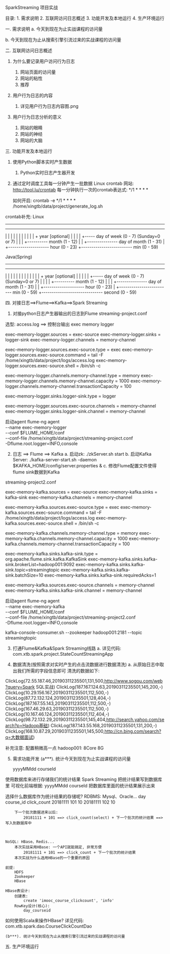 SparkStreaming 项目实战

目录:
    1. 需求说明
    2. 互联网访问日志概述
    3. 功能开发及本地运行
    4. 生产环境运行




一. 需求说明
   a. 今天到现在为止实战课程的访问量

   b. 今天到现在为止从搜索引擎引流过来的实战课程的访问量




二. 互联网访问日志概述
1) 为什么要记录用户访问行为日志
    1. 网站页面的访问量
    2. 网站的粘性
    3. 推荐

2) 用户行为日志的内容
    1. 详见用户行为日志内容图.png

3) 用户行为日志分析的意义
    1. 网站的眼睛
    2. 网站的神经
    3. 网站的大脑




三. 功能开发及本地运行
1) 使用Python脚本实时产生数据
    1. Python实时日志产生器开发

2) 通过定时调度工具每一分钟产生一批数据
    Linux crontab
    网站: http://tool.lu/crontab
    每一分钟执行一次的crontab表达式: */1 * * * * 

    如何开启: 
    crontab -e
        */1 * * * *  /home/xingtb/data/project/generate_log.sh

crontab补充:
Linux
*    *    *    *    *    *
-    -    -    -    -    -
|    |    |    |    |    |
|    |    |    |    |    + year [optional]
|    |    |    |    +----- day of week (0 - 7) (Sunday=0 or 7)
|    |    |    +---------- month (1 - 12)
|    |    +--------------- day of month (1 - 31)
|    +-------------------- hour (0 - 23)
+------------------------- min (0 - 59)

Java(Spring)
*    *    *    *    *    *    *
-    -    -    -    -    -    -
|    |    |    |    |    |    |
|    |    |    |    |    |    + year [optional]
|    |    |    |    |    +----- day of week (0 - 7) (Sunday=0 or 7)
|    |    |    |    +---------- month (1 - 12)
|    |    |    +--------------- day of month (1 - 31)
|    |    +-------------------- hour (0 - 23)
|    +------------------------- min (0 - 59)
+------------------------------ second (0 - 59)




四. 对接日志==>Flume==>Kafka==>Spark Streaming
1) 对接python日志产生器输出的日志到Flume
streaming-project.conf

选型: access.log  ==>  控制台输出
      exec
      memory
      logger


exec-memory-logger.sources = exec-source
exec-memory-logger.sinks = logger-sink
exec-memory-logger.channels = memory-channel

exec-memory-logger.sources.exec-source.type = exec
exec-memory-logger.sources.exec-source.command = tail -F /home/xingtb/data/project/logs/access.log
exec-memory-logger.sources.exec-source.shell = /bin/sh -c

exec-memory-logger.channels.memory-channel.type = memory
exec-memory-logger.channels.memory-channel.capacity = 1000
exec-memory-logger.channels.memory-channel.transactionCapacity = 100

exec-memory-logger.sinks.logger-sink.type = logger

exec-memory-logger.sources.exec-source.channels = memory-channel
exec-memory-logger.sinks.logger-sink.channel = memory-channel


启动agent
flume-ng agent \
--name exec-memory-logger \
--conf $FLUME_HOME/conf \
--conf-file /home/xingtb/data/project/streaming-project.conf \
-Dflume.root.logger=INFO,console



2) 日志 ==> Flume ==> Kafka
    a. 启动zk: ./zkServer.sh start
    b. 启动Kafka Server: ./kafka-server-start.sh -daemon $KAFKA_HOME/config/server.properties &
    c. 修改Flume配置文件使得flume sink数据到Kafka


streaming-project2.conf

exec-memory-kafka.sources = exec-source
exec-memory-kafka.sinks = kafka-sink
exec-memory-kafka.channels = memory-channel

exec-memory-kafka.sources.exec-source.type = exec
exec-memory-kafka.sources.exec-source.command = tail -F /home/xingtb/data/project/logs/access.log
exec-memory-kafka.sources.exec-source.shell = /bin/sh -c

exec-memory-kafka.channels.memory-channel.type = memory
exec-memory-kafka.channels.memory-channel.capacity = 1000
exec-memory-kafka.channels.memory-channel.transactionCapacity = 100

exec-memory-kafka.sinks.kafka-sink.type = org.apache.flume.sink.kafka.KafkaSink
exec-memory-kafka.sinks.kafka-sink.brokerList=hadoop001:9092
exec-memory-kafka.sinks.kafka-sink.topic=streamingtopic
exec-memory-kafka.sinks.kafka-sink.batchSize=10
exec-memory-kafka.sinks.kafka-sink.requiredAcks=1

exec-memory-kafka.sources.exec-source.channels = memory-channel
exec-memory-kafka.sinks.kafka-sink.channel = memory-channel


启动agent
flume-ng agent \
--name exec-memory-kafka \
--conf $FLUME_HOME/conf \
--conf-file /home/xingtb/data/project/streaming-project2.conf \
-Dflume.root.logger=INFO,console


kafka-console-consumer.sh --zookeeper hadoop001:2181 --topic streamingtopic


3) 打通Flume&Kafka&Spark Streaming线路
    a. 详见代码: com.xtb.spark.project.StateCountStreamingApp



4) 数据清洗(按照需求对实时产生的点击流数据进行数据清洗)
    a. 从原始日志中取出我们所需的字段信息即可
    清洗的数据如下:

ClickLog(72.55.187.46,20190311235501,131,500,http://www.sogou.com/web?query=Spark SQL实战)
ClickLog(187.167.124.63,20190311235501,145,200,-)
ClickLog(10.29.156.167,20190311235501,112,500,-)
ClickLog(87.72.132.124,20190311235501,128,404,-)
ClickLog(187.167.55.143,20190311235501,112,500,-)
ClickLog(167.46.29.63,20190311235501,112,500,-)
ClickLog(10.167.46.124,20190311235501,112,404,-)
ClickLog(98.72.132.29,20190311235501,145,404,http://search.yahoo.com/search?p=Hadoop基础)
ClickLog(187.143.55.168,20190311235501,131,200,-)
ClickLog(168.10.87.29,20190311235501,145,500,http://cn.bing.com/search?q=大数据面试)
    
补充注意: 配置稍微高一点
    hadoop001: 8Core  8G



5) 需求功能开发
    (a***). 统计今天到现在为止实战课程的访问量

    yyyyMMdd     courseId

使用数据库来进行存储我们的统计结果
    Spark Streaming 把统计结果写到数据库里
    可视化前端根据: yyyyMMdd    courseId 把数据库里面的统计结果展示出来


选择什么数据库作为统计结果的存储呢?
    RDBMS: Mysql、Oracle...
        day       course_id     click_count
        20181111     101             10
        20181111     102             10

        下一个批次数据进来以后: 
            20181111 + 101 ==> click_count(select) + 下一个批次的统计结果 ==> 写入到数据库中 



    NoSQL: HBase、Redis...
        本次实战采用HBase: 一个API就能搞定, 非常方便
            20181111 + 101 ==> click_count + 下一个批次的统计结果
        本次实战为什么选用HBase的一个重要的原因

    前提: 
        HDFS
        Zookeeper
        HBase

    HBase表设计: 
        创建表: 
            create 'imooc_course_clickcount', 'info'
        RowKey设计(核心): 
            day_courseid


如何使用Scala来操作HBase?
详见代码: com.xtb.spark.dao.CourseClickCountDao


    
    (b***). 统计今天到现在为止从搜索引擎引流过来的实战课程的访问量





五. 生产环境运行



